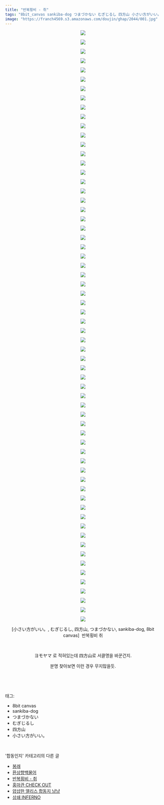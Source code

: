 ```yaml
---
title: "반복횡비 - 취"
tags: "8bit_canvas sankiba-dog つまづかない むぎじるし 四方山 小さい方がいい。 합동인지"
image: "https://franch4569.s3.amazonaws.com/doujin/ghap/2044/001.jpg"
---
```

<div class="article">
<p style="text-align: center; clear: none; float: none;"><img src="{{ site.imgserver2 }}/ghap/2044/001.jpg"/></p>
<p style="text-align: center; clear: none; float: none;"><img src="{{ site.imgserver2 }}/ghap/2044/002.jpg"/></p>
<p style="text-align: center; clear: none; float: none;"><img src="{{ site.imgserver2 }}/ghap/2044/003.jpg"/></p>
<p style="text-align: center; clear: none; float: none;"><img src="{{ site.imgserver2 }}/ghap/2044/004.jpg"/></p>
<p style="text-align: center; clear: none; float: none;"><img src="{{ site.imgserver2 }}/ghap/2044/005.jpg"/></p>
<p style="text-align: center; clear: none; float: none;"><img src="{{ site.imgserver2 }}/ghap/2044/006.jpg"/></p>
<p style="text-align: center; clear: none; float: none;"><img src="{{ site.imgserver2 }}/ghap/2044/007.jpg"/></p>
<p style="text-align: center; clear: none; float: none;"><img src="{{ site.imgserver2 }}/ghap/2044/008.jpg"/></p>
<p style="text-align: center; clear: none; float: none;"><img src="{{ site.imgserver2 }}/ghap/2044/009.jpg"/></p>
<p style="text-align: center; clear: none; float: none;"><img src="{{ site.imgserver2 }}/ghap/2044/010.jpg"/></p>
<p style="text-align: center; clear: none; float: none;"><img src="{{ site.imgserver2 }}/ghap/2044/011.jpg"/></p>
<p style="text-align: center; clear: none; float: none;"><img src="{{ site.imgserver2 }}/ghap/2044/012.jpg"/></p>
<p style="text-align: center; clear: none; float: none;"><img src="{{ site.imgserver2 }}/ghap/2044/013.jpg"/></p>
<p style="text-align: center; clear: none; float: none;"><img src="{{ site.imgserver2 }}/ghap/2044/014.jpg"/></p>
<p style="text-align: center; clear: none; float: none;"><img src="{{ site.imgserver2 }}/ghap/2044/015.jpg"/></p>
<p style="text-align: center; clear: none; float: none;"><img src="{{ site.imgserver2 }}/ghap/2044/016.jpg"/></p>
<p style="text-align: center; clear: none; float: none;"><img src="{{ site.imgserver2 }}/ghap/2044/017.jpg"/></p>
<p style="text-align: center; clear: none; float: none;"><img src="{{ site.imgserver2 }}/ghap/2044/018.jpg"/></p>
<p style="text-align: center; clear: none; float: none;"><img src="{{ site.imgserver2 }}/ghap/2044/019.jpg"/></p>
<p style="text-align: center; clear: none; float: none;"><img src="{{ site.imgserver2 }}/ghap/2044/020.jpg"/></p>
<p style="text-align: center; clear: none; float: none;"><img src="{{ site.imgserver2 }}/ghap/2044/021.jpg"/></p>
<p style="text-align: center; clear: none; float: none;"><img src="{{ site.imgserver2 }}/ghap/2044/022.jpg"/></p>
<p style="text-align: center; clear: none; float: none;"><img src="{{ site.imgserver2 }}/ghap/2044/023.jpg"/></p>
<p style="text-align: center; clear: none; float: none;"><img src="{{ site.imgserver2 }}/ghap/2044/024.jpg"/></p>
<p style="text-align: center; clear: none; float: none;"><img src="{{ site.imgserver2 }}/ghap/2044/025.jpg"/></p>
<p style="text-align: center; clear: none; float: none;"><img src="{{ site.imgserver2 }}/ghap/2044/026.jpg"/></p>
<p style="text-align: center; clear: none; float: none;"><img src="{{ site.imgserver2 }}/ghap/2044/027.jpg"/></p>
<p style="text-align: center; clear: none; float: none;"><img src="{{ site.imgserver2 }}/ghap/2044/028.jpg"/></p>
<p style="text-align: center; clear: none; float: none;"><img src="{{ site.imgserver2 }}/ghap/2044/029.jpg"/></p>
<p style="text-align: center; clear: none; float: none;"><img src="{{ site.imgserver2 }}/ghap/2044/030.jpg"/></p>
<p style="text-align: center; clear: none; float: none;"><img src="{{ site.imgserver2 }}/ghap/2044/031.jpg"/></p>
<p style="text-align: center; clear: none; float: none;"><img src="{{ site.imgserver2 }}/ghap/2044/032.jpg"/></p>
<p style="text-align: center; clear: none; float: none;"><img src="{{ site.imgserver2 }}/ghap/2044/033.jpg"/></p>
<p style="text-align: center; clear: none; float: none;"><img src="{{ site.imgserver2 }}/ghap/2044/034.jpg"/></p>
<p style="text-align: center; clear: none; float: none;"><img src="{{ site.imgserver2 }}/ghap/2044/035.jpg"/></p>
<p style="text-align: center; clear: none; float: none;"><img src="{{ site.imgserver2 }}/ghap/2044/036.jpg"/></p>
<p style="text-align: center; clear: none; float: none;"><img src="{{ site.imgserver2 }}/ghap/2044/037.jpg"/></p>
<p style="text-align: center; clear: none; float: none;"><img src="{{ site.imgserver2 }}/ghap/2044/038.jpg"/></p>
<p style="text-align: center; clear: none; float: none;"><img src="{{ site.imgserver2 }}/ghap/2044/039.jpg"/></p>
<p style="text-align: center; clear: none; float: none;"><img src="{{ site.imgserver2 }}/ghap/2044/040.jpg"/></p>
<p style="text-align: center; clear: none; float: none;"><img src="{{ site.imgserver2 }}/ghap/2044/041.jpg"/></p>
<p style="text-align: center; clear: none; float: none;"><img src="{{ site.imgserver2 }}/ghap/2044/042.jpg"/></p>
<p style="text-align: center; clear: none; float: none;"><img src="{{ site.imgserver2 }}/ghap/2044/043.jpg"/></p>
<p style="text-align: center; clear: none; float: none;"><img src="{{ site.imgserver2 }}/ghap/2044/044.jpg"/></p>
<p style="text-align: center; clear: none; float: none;"><img src="{{ site.imgserver2 }}/ghap/2044/045.jpg"/></p>
<p style="text-align: center; clear: none; float: none;"><img src="{{ site.imgserver2 }}/ghap/2044/046.jpg"/></p>
<p style="text-align: center; clear: none; float: none;"><img src="{{ site.imgserver2 }}/ghap/2044/047.jpg"/></p>
<p style="text-align: center; clear: none; float: none;"><img src="{{ site.imgserver2 }}/ghap/2044/048.jpg"/></p>
<p style="text-align: center; clear: none; float: none;"><img src="{{ site.imgserver2 }}/ghap/2044/049.jpg"/></p>
<p style="text-align: center; clear: none; float: none;"><img src="{{ site.imgserver2 }}/ghap/2044/050.jpg"/></p>
<p style="text-align: center; clear: none; float: none;"><img src="{{ site.imgserver2 }}/ghap/2044/051.jpg"/></p>
<p style="text-align: center; clear: none; float: none;"><img src="{{ site.imgserver2 }}/ghap/2044/052.jpg"/></p>
<p style="text-align: center; clear: none; float: none;"><img src="{{ site.imgserver2 }}/ghap/2044/053.jpg"/></p>
<p style="text-align: center; clear: none; float: none;"><img src="{{ site.imgserver2 }}/ghap/2044/054.jpg"/></p>
<p style="text-align: center; clear: none; float: none;"><img src="{{ site.imgserver2 }}/ghap/2044/055.jpg"/></p>
<p style="text-align: center; clear: none; float: none;"><img src="{{ site.imgserver2 }}/ghap/2044/056.jpg"/></p>
<p style="text-align: center; clear: none; float: none;"><img src="{{ site.imgserver2 }}/ghap/2044/057.jpg"/></p>
<p style="text-align: center; clear: none; float: none;"><img src="{{ site.imgserver2 }}/ghap/2044/058.jpg"/></p>
<p style="text-align: center; clear: none; float: none;"><img src="{{ site.imgserver2 }}/ghap/2044/059.jpg"/></p>
<p style="text-align: center; clear: none; float: none;"><img src="{{ site.imgserver2 }}/ghap/2044/060.jpg"/></p>
<p style="text-align: center; clear: none; float: none;"><img src="{{ site.imgserver2 }}/ghap/2044/061.jpg"/></p>
<p style="text-align: center; clear: none; float: none;"><img src="{{ site.imgserver2 }}/ghap/2044/062.jpg"/></p>
<p style="text-align: center; clear: none; float: none;"><img src="{{ site.imgserver2 }}/ghap/2044/063.jpg"/></p>
<p style="text-align: center; clear: none; float: none;"><img src="{{ site.imgserver2 }}/ghap/2044/064.jpg"/></p>
<p style="text-align: center; clear: none; float: none;">[小さい方がいい。, むぎじるし, 四方山, つまづかない, sankiba-dog, 8bit canvas]  반복횡비 취</p>
<p style="text-align: center; clear: none; float: none;"><br/></p>
<p style="text-align: center; clear: none; float: none;">ヨモヤマ 로 적혀있는데 四方山로 서클명을 바꾼건지.</p>
<p style="text-align: center; clear: none; float: none;">분명 찾아보면 이런 경우 무지많을듯.</p>
<p><br/></p>
</div><br/>
<div class="tagTrail">
<p>태그: </p>
<ul>
<li>8bit canvas</li>
<li>sankiba-dog</li>
<li>つまづかない</li>
<li>むぎじるし</li>
<li>四方山</li>
<li>小さい方がいい。</li>
</ul>
</div><br/>
<div class="another">
<p>'합동인지' 카테고리의 다른 글</p>
<ul>
<li><a href="/ghap_2075">봉래</a></li>
<li><a href="/ghap_2061">환상향백물어</a></li>
<li><a href="/ghap_2044">반복횡비 - 취</a></li>
<li><a href="/ghap_2029">홍마관 CHECK OUT</a></li>
<li><a href="/ghap_2023">얍샵한 앨리스 합동지 냥냥</a></li>
<li><a href="/ghap_1992">상쇄 INFERNO</a></li>
</ul>
</div><br/>
<div class="cb_module cb_fluid">
<div class="cb_wrt cb_profile">
</div><!-- commentList close -->
</div><br/>
